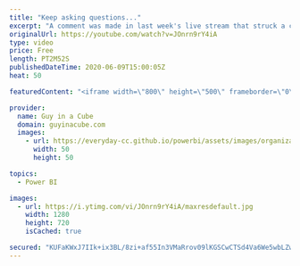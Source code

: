 ```yaml
---
title: "Keep asking questions..."
excerpt: "A comment was made in last week's live stream that struck a chord with us. We thought we would try to encourage you to keep exploring and learning and that we are all here together as a community.  📢 Become a member: https://guyinacu.be/membership   *******************  Want to take your Power BI skills"
originalUrl: https://youtube.com/watch?v=JOnrn9rY4iA
type: video
price: Free
length: PT2M52S
publishedDateTime: 2020-06-09T15:00:05Z
heat: 50

featuredContent: "<iframe width=\"800\" height=\"500\" frameborder=\"0\" src=\"https://www.youtube.com/embed/JOnrn9rY4iA\" allow=\"accelerometer; autoplay; encrypted-media; gyroscope; picture-in-picture\" allowfullscreen></iframe>"

provider:
  name: Guy in a Cube
  domain: guyinacube.com
  images:
    - url: https://everyday-cc.github.io/powerbi/assets/images/organizations/guyinacube.com-50x50.jpg
      width: 50
      height: 50

topics:
  - Power BI

images:
  - url: https://i.ytimg.com/vi/JOnrn9rY4iA/maxresdefault.jpg
    width: 1280
    height: 720
    isCached: true

secured: "KUFaKWxJ7IIk+ix3BL/8zi+af55In3VMaRrov09lKGSCwCTSd4Va6We5wbLZwkmJ+E6EIgqO03CJsLxZBIOE0B0VCDDRfNi5dJ/4VuH1iVMftdqN1KwImFne5Jo2lgbUUUp22Ih71KZk3YIZGSZZDEXQhuzMfDxtGlmqrPELaksjUavV5vpJjnZ6Fxdpb62VKtl528UNgbX2MP3f6aVGZWqzF6bOPQd6t5XVWTsHByyTkh7QsNsqI8zNLQb4kp+m3yWLEzXcz0w+VKQ4ZZ1E6vF/wPVLzAfHFtjn+RQYJAqEwgnXLbogJ/fgRlJRXt4R/3ne4EWB9hK7Mu4qnyQ5ODJ7j1324R7TNm85tVwBlTJehTMWTWR4xTSWK+wWVDpEiuOc0wUb5EWOZKKy44s1cpsCqZskeCZ2WK+gnlqmWwE=;DalHf5HiEEeDddgXQQa5qA=="
---
```


